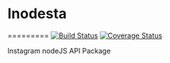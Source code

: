 # Inodesta
=========
[![Build Status](https://travis-ci.org/SLedunois/inodesta.svg?branch=dev)](https://travis-ci.org/SLedunois/inodesta)
[![Coverage Status](https://coveralls.io/repos/github/SLedunois/inodesta/badge.svg?branch=dev)](https://coveralls.io/github/SLedunois/inodesta?branch=dev)

Instagram nodeJS API Package
